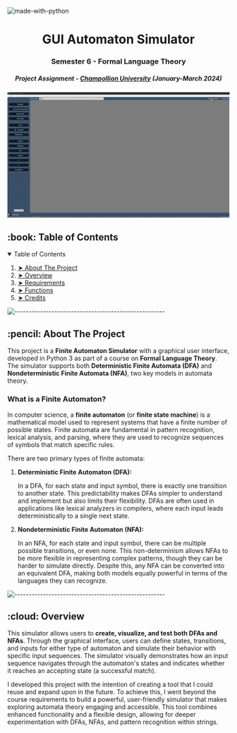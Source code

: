 ![made-with-python](https://img.shields.io/badge/Made%20with-Python3-brightgreen)

<h1 align="center"> GUI Automaton Simulator </h1>
<h3 align="center"> Semester 6 - Formal Language Theory </h3>
<h5 align="center"> Project Assignment - <a href="https://www.univ-jfc.fr/">Champollion University</a> (January-March 2024) </h5>

<p align="center">
    <img src="img/automaton_presentation.gif">

<!-- TABLE OF CONTENTS -->
<h2 id="table-of-contents"> :book: Table of Contents </h2>

<details open="open">
    <summary>Table of Contents</summary>
<ol>
    <li><a href="#about-the-project"> ➤ About The Project</a></li>
    <li><a href="#overview"> ➤ Overview</a></li>
    <li><a href="#install"> ➤ Requirements</a></li>
    <li><a href="#change-music"> ➤ Functions</a></li>
    <li><a href="#credits"> ➤ Credits</a></li>
</ol>
</details>

![-----------------------------------------------------](https://raw.githubusercontent.com/andreasbm/readme/master/assets/lines/rainbow.png)

<!-- ABOUT THE PROJECT -->
<h2 id="about-the-project"> :pencil: About The Project</h2>

<p>
    This project is a <strong>Finite Automaton Simulator</strong> with a graphical user interface, developed in Python 3 as part of a course on <strong>Formal Language Theory</strong>. The simulator supports both <strong>Deterministic Finite Automata (DFA)</strong> and <strong>Nondeterministic Finite Automata (NFA)</strong>, two key models in automata theory.
</p>

<h3>What is a Finite Automaton?</h3>

<p>
    In computer science, a <strong>finite automaton</strong> (or <strong>finite state machine</strong>) is a mathematical model used to represent systems that have a finite number of possible states. Finite automata are fundamental in pattern recognition, lexical analysis, and parsing, where they are used to recognize sequences of symbols that match specific rules.
</p>

<p>There are two primary types of finite automata:</p>

<ol>
    <li>
        <strong>Deterministic Finite Automaton (DFA):</strong>
        <p>
            In a DFA, for each state and input symbol, there is exactly one transition to another state. This predictability makes DFAs simpler to understand and implement but also limits their flexibility. DFAs are often used in applications like lexical analyzers in compilers, where each input leads deterministically to a single next state.
        </p>
    </li>
    <li>
        <strong>Nondeterministic Finite Automaton (NFA):</strong>
        <p>
            In an NFA, for each state and input symbol, there can be multiple possible transitions, or even none. This non-determinism allows NFAs to be more flexible in representing complex patterns, though they can be harder to simulate directly. Despite this, any NFA can be converted into an equivalent DFA, making both models equally powerful in terms of the languages they can recognize.
        </p>
    </li>
</ol>

![-----------------------------------------------------](https://raw.githubusercontent.com/andreasbm/readme/master/assets/lines/rainbow.png)

<!-- OVERVIEW -->
<h2 id="overview"> :cloud: Overview</h2>

<p>
    This simulator allows users to <strong>create, visualize, and test both DFAs and NFAs</strong>. Through the graphical interface, users can define states, transitions, and inputs for either type of automaton and simulate their behavior with specific input sequences. The simulator visually demonstrates how an input sequence navigates through the automaton's states and indicates whether it reaches an accepting state (a successful match).
</p>

<p>
    I developed this project with the intention of creating a tool that I could reuse and expand upon in the future. To achieve this, I went beyond the course requirements to build a powerful, user-friendly simulator that makes exploring automata theory engaging and accessible. This tool combines enhanced functionality and a flexible design, allowing for deeper experimentation with DFAs, NFAs, and pattern recognition within strings.
</p>
